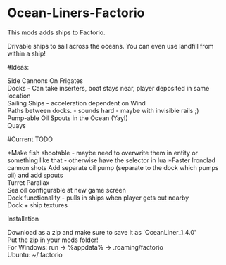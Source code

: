 # Ocean-Liners-Factorio
This mods adds ships to Factorio.

Drivable ships to sail across the oceans. You can even use landfill from within a ship!

#Ideas: <br>

Side Cannons On Frigates <br>
Docks - Can take inserters, boat stays near, player deposited in same location <br>
Sailing Ships - acceleration dependent on Wind <br>
Paths between docks. - sounds hard - maybe with invisible rails ;) <br>
Pump-able Oil Spouts in the Ocean (Yay!) <br>
Quays <br>


#Current TODO <br>

*Make fish shootable - maybe need to overwrite them in entity or something like that - otherwise have the selector in lua 
*Faster Ironclad cannon shots
Add separate oil pump (separate to the dock which pumps oil) and add spouts <br>
Turret Parallax <br>
Sea oil configurable at new game screen <br>
Dock functionality - pulls in ships when player gets out nearby <br>
Dock + ship textures <br>




Installation <br>

Download as a zip and make sure to save it as 'OceanLiner_1.4.0' <br>
Put the zip in your mods folder! <br>
For Windows:  run -> %appdata% -> .roaming/factorio <br>
Ubuntu: ~/.factorio

